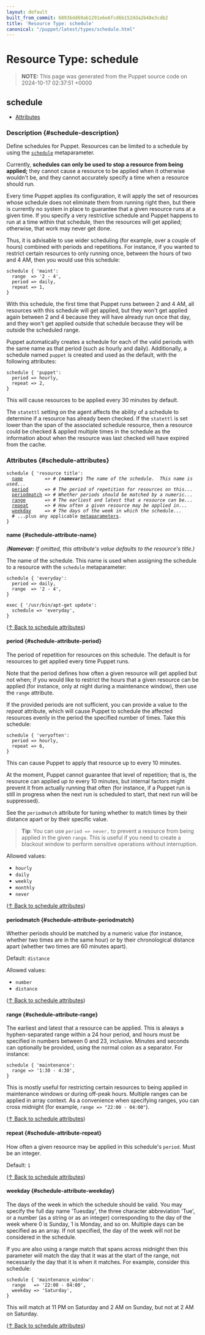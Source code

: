 ```yaml
---
layout: default
built_from_commit: 6893bdd69ab1291e6e6fcd6b152dda2b48e3cdb2
title: 'Resource Type: schedule'
canonical: "/puppet/latest/types/schedule.html"
---
```


# Resource Type: schedule

> **NOTE:** This page was generated from the Puppet source code on 2024-10-17 02:37:51 +0000



## schedule

* [Attributes](#schedule-attributes)

### Description {#schedule-description}

Define schedules for Puppet. Resources can be limited to a schedule by using the
[`schedule`](https://puppet.com/docs/puppet/latest/metaparameter.html#schedule)
metaparameter.

Currently, **schedules can only be used to stop a resource from being
applied;** they cannot cause a resource to be applied when it otherwise
wouldn't be, and they cannot accurately specify a time when a resource
should run.

Every time Puppet applies its configuration, it will apply the
set of resources whose schedule does not eliminate them from
running right then, but there is currently no system in place to
guarantee that a given resource runs at a given time.  If you
specify a very  restrictive schedule and Puppet happens to run at a
time within that schedule, then the resources will get applied;
otherwise, that work may never get done.

Thus, it is advisable to use wider scheduling (for example, over a couple
of hours) combined with periods and repetitions.  For instance, if you
wanted to restrict certain resources to only running once, between
the hours of two and 4 AM, then you would use this schedule:

    schedule { 'maint':
      range  => '2 - 4',
      period => daily,
      repeat => 1,
    }

With this schedule, the first time that Puppet runs between 2 and 4 AM,
all resources with this schedule will get applied, but they won't
get applied again between 2 and 4 because they will have already
run once that day, and they won't get applied outside that schedule
because they will be outside the scheduled range.

Puppet automatically creates a schedule for each of the valid periods
with the same name as that period (such as hourly and daily).
Additionally, a schedule named `puppet` is created and used as the
default, with the following attributes:

    schedule { 'puppet':
      period => hourly,
      repeat => 2,
    }

This will cause resources to be applied every 30 minutes by default.

The `statettl` setting on the agent affects the ability of a schedule to
determine if a resource has already been checked. If the `statettl` is
set lower than the span of the associated schedule resource, then a
resource could be checked & applied multiple times in the schedule as
the information about when the resource was last checked will have
expired from the cache.

### Attributes {#schedule-attributes}

<pre><code>schedule { 'resource title':
  <a href="#schedule-attribute-name">name</a>        =&gt; <em># <strong>(namevar)</strong> The name of the schedule.  This name is used...</em>
  <a href="#schedule-attribute-period">period</a>      =&gt; <em># The period of repetition for resources on this...</em>
  <a href="#schedule-attribute-periodmatch">periodmatch</a> =&gt; <em># Whether periods should be matched by a numeric...</em>
  <a href="#schedule-attribute-range">range</a>       =&gt; <em># The earliest and latest that a resource can be...</em>
  <a href="#schedule-attribute-repeat">repeat</a>      =&gt; <em># How often a given resource may be applied in...</em>
  <a href="#schedule-attribute-weekday">weekday</a>     =&gt; <em># The days of the week in which the schedule...</em>
  # ...plus any applicable <a href="https://puppet.com/docs/puppet/latest/metaparameter.html">metaparameters</a>.
}</code></pre>


#### name {#schedule-attribute-name}

_(**Namevar:** If omitted, this attribute's value defaults to the resource's title.)_

The name of the schedule.  This name is used when assigning the schedule
to a resource with the `schedule` metaparameter:

    schedule { 'everyday':
      period => daily,
      range  => '2 - 4',
    }

    exec { '/usr/bin/apt-get update':
      schedule => 'everyday',
    }

([↑ Back to schedule attributes](#schedule-attributes))


#### period {#schedule-attribute-period}

The period of repetition for resources on this schedule. The default is
for resources to get applied every time Puppet runs.

Note that the period defines how often a given resource will get
applied but not when; if you would like to restrict the hours
that a given resource can be applied (for instance, only at night
during a maintenance window), then use the `range` attribute.

If the provided periods are not sufficient, you can provide a
value to the *repeat* attribute, which will cause Puppet to
schedule the affected resources evenly in the period the
specified number of times.  Take this schedule:

    schedule { 'veryoften':
      period => hourly,
      repeat => 6,
    }

This can cause Puppet to apply that resource up to every 10 minutes.

At the moment, Puppet cannot guarantee that level of repetition; that
is, the resource can applied _up to_ every 10 minutes, but internal
factors might prevent it from actually running that often (for instance,
if a Puppet run is still in progress when the next run is scheduled to
start, that next run will be suppressed).

See the `periodmatch` attribute for tuning whether to match
times by their distance apart or by their specific value.

> **Tip**: You can use `period => never,` to prevent a resource from being applied
in the given `range`. This is useful if you need to create a blackout window to
perform sensitive operations without interruption.

Allowed values:

* `hourly`
* `daily`
* `weekly`
* `monthly`
* `never`

([↑ Back to schedule attributes](#schedule-attributes))


#### periodmatch {#schedule-attribute-periodmatch}

Whether periods should be matched by a numeric value (for instance,
whether two times are in the same hour) or by their chronological
distance apart (whether two times are 60 minutes apart).

Default: `distance`

Allowed values:

* `number`
* `distance`

([↑ Back to schedule attributes](#schedule-attributes))


#### range {#schedule-attribute-range}

The earliest and latest that a resource can be applied.  This is
always a hyphen-separated range within a 24 hour period, and hours
must be specified in numbers between 0 and 23, inclusive.  Minutes and
seconds can optionally be provided, using the normal colon as a
separator. For instance:

    schedule { 'maintenance':
      range => '1:30 - 4:30',
    }

This is mostly useful for restricting certain resources to being
applied in maintenance windows or during off-peak hours. Multiple
ranges can be applied in array context. As a convenience when specifying
ranges, you can cross midnight (for example, `range => "22:00 - 04:00"`).

([↑ Back to schedule attributes](#schedule-attributes))


#### repeat {#schedule-attribute-repeat}

How often a given resource may be applied in this schedule's `period`.
Must be an integer.

Default: `1`

([↑ Back to schedule attributes](#schedule-attributes))


#### weekday {#schedule-attribute-weekday}

The days of the week in which the schedule should be valid.
You may specify the full day name 'Tuesday', the three character
abbreviation 'Tue', or a number (as a string or as an integer) corresponding to the day of the
week where 0 is Sunday, 1 is Monday, and so on. Multiple days can be specified
as an array. If not specified, the day of the week will not be
considered in the schedule.

If you are also using a range match that spans across midnight
then this parameter will match the day that it was at the start
of the range, not necessarily the day that it is when it matches.
For example, consider this schedule:

    schedule { 'maintenance_window':
      range   => '22:00 - 04:00',
      weekday => 'Saturday',
    }

This will match at 11 PM on Saturday and 2 AM on Sunday, but not
at 2 AM on Saturday.

([↑ Back to schedule attributes](#schedule-attributes))





